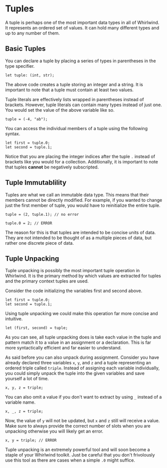 # Tuples

A tuple is perhaps one of the most important data types in all of Whirlwind.
It represents an ordered set of values.  It can hold many different types and up to
any number of them.

## Basic Tuples

You can declare a tuple by placing a series of types in parentheses in the type specifier.

    let tuple: (int, str);

The above code creates a tuple storing an integer and a string.  It is important to note
that a tuple must contain at least two values.

Tuple literals are effectively lists wrapped in parentheses instead of brackets.  However,
tuple literals can contain many types instead of just one.  You would set the value of the above
variable like so.

    tuple = (-4, "ab");

You can access the individual members of a tuple using the following syntax.

    let first = tuple.0;
    let second = tuple.1;

Notice that you are placing the integer indices after the tuple `.` instead of brackets like
you would for a collection.  Additionally, it is important to note that tuples **cannot** be
negatively subscripted.

## Tuple Immutablility

Tuples are what we call an immutable data type.  This means that their members cannot be directly
modified.  For example, if you wanted to change just the first member of tuple, you would have to
reinitialize the entire tuple.

    tuple = (2, tuple.1); // no error

    tuple.0 = 2; // ERROR

The reason for this is that tuples are intended to be concise units of data.  They are not intended
to be thought of as a multiple pieces of data, but rather one discrete piece of data.

## Tuple Unpacking

Tuple unpacking is possibly the most important tuple operation in Whirlwind. It is the primary method by
which values are extracted for tuples and the primary context tuples are used.

Consider the code initializing the variables first and second above.

    let first = tuple.0;
    let second = tuple.1;

Using tuple unpacking we could make this operation far more concise and intuitive.

    let (first, second) = tuple;

As you can see, all tuple unpacking does is take each value in the tuple and pattern match it to
a value in an assignment or a declaration.  This is far more syntactically efficient and far easier
to understand.

As said before you can also unpack during assignment.  Consider you have already declared three variables
`x`, `y`, and `z` and a tuple representing an ordered triple called `triple`. Instead of assigning each variable
individually, you could simply unpack the tuple into the given variables and save yourself a lot of time.

    x, y, z = triple;

You can also omit a value if you don't want to extract by using `_` instead of a variable name.

    x, _, z = triple;

Now, the value of `y` will not be updated, but `x` and `z` still will receive a value.  Make sure to always provide
the correct number of slots when you are unpacking otherwise you will likely get an error.

    x, y = triple; // ERROR

Tuple unpacking is an extremely powerful tool and will soon become a staple of your Whirlwind toolkit.  Just be careful
that you don't frivolously use this tool as there are cases when a simple `.0` might suffice.